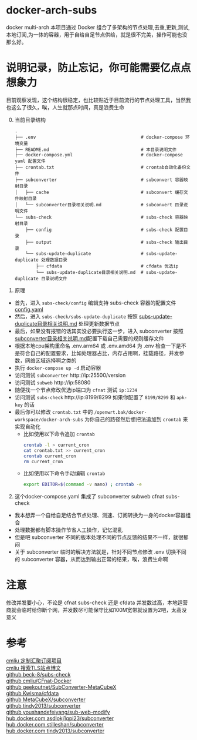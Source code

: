 # docker-arch-subs
docker multi-arch 本项目通过 Docker 组合了多架构的节点处理,去重,更新,测试,本地订阅,为一体的容器，用于自给自足节点供给，就是很不完美，操作可能也没那么好。

# 说明记录，防止忘记，你可能需要亿点点想象力
目前观察发现，这个结构很稳定，也比较贴近于目前流行的节点处理工具，当然我也这么了很久，唉，人生就那点时间，真是浪费生命

0. 当前目录结构
    ```plaintext
    .
    ├── .env                                        # docker-compose 环境变量
    ├── README.md                                   # 本目录说明文件
    ├── docker-compose.yml                          # docker-compose yaml 配置文件
    ├── crontab.txt                                 # crontab自动化备份文件
    ├── subconverter                                # subconvert 容器映射目录
    │   ├── cache                                   # subconvert 缓存文件映射目录
    │   └── subconverter目录相关说明.md               # subconvert 目录说明文件
    └── subs-check                                  # subs-check 容器映射目录
        ├── config                                  # subs-check 配置目录
        ├── output                                  # subs-check 输出目录
        └── subs-update-duplicate                   # subs-update-duplicate 处理数据目录
            ├── cfdata                              # cfdata 优选ip
            └── subs-update-duplicate目录相关说明.md  # subs-update-duplicate 目录说明文件
    ```

1. 原理  
- 首先，进入 `subs-check/config` 编辑支持 subs-check 容器的配置文件 [config.yaml](subs-check/config/config.yaml)
- 然后，进入 `subs-check/subs-update-duplicate` 按照 [subs-update-duplicate目录相关说明.md](subs-check/subs-update-duplicate/subs-update-duplicate目录相关说明.md) 处理更新数据节点
- 最后，如果没有报错的话其实没必要执行这一步，进入 subconverter 按照 [subconverter目录相关说明.md](subconverter/subconverter目录相关说明.md)配置下载自己需要的规则缓存文件
- 根据本地cpu架构重命名 .env.arm64 或 .env.amd64 为 .env 检查一下是不是符合自己的配置要求，比如处理器占比，内存占用啊，挂载路径，并发参数，网络区域选择啊之类的
- 执行 `docker-compose up -d` 启动容器
- 访问测试 `subconverter` http://ip:25500/version
- 访问测试 `subweb` http://ip:58080
- 随便找一个节点修改优选ip端口为 `cfnat` 测试 `ip:1234`
- 访问测试 `subs-check` http://ip:8199/8299 如果你配置了 `8199/8299` 和 `apk-key` 的话
- 最后你可以修改 `crontab.txt` 中的 `/openwrt.bak/docker-workspace/docker-arch-subs` 为你自己的路径然后想把法追加到 `crontab` 来实现自动化
  - 比如使用以下命令追加 `crontab`
    ```bash
    crontab -l > current_cron
    cat crontab.txt >> current_cron
    crontab current_cron
    rm current_cron
    ``` 
  - 比如使用以下命令手动编辑 `crontab`
    ```bash
    export EDITOR=$(command -v nano) ; crontab -e
    ```
2. 这个docker-compose.yaml 集成了 subconverter subweb cfnat subs-check  
- 我本想弄一个自给自足结合节点处理、测速、订阅转换为一身的docker容器组合
- 处理数据都有脚本操作节省人工操作，记忆混乱
- 但是吧 subconverter 不同的版本处理不同的节点反馈的结果不一样，就很郁闷
- 关于 subconverter 临时的解决方法就是，针对不同节点修改 .env 切换不同的 subconverter 容器，从而达到输出正常的结果，唉，浪费生命啊

# 注意
修改并发要小心，不论是 cfnat subs-check 还是 cfdata 并发数过高，本地运营商就会临时给你断个网，并发数尽可能保守比如100M宽带就设置为2吧，太高没意义

# 参考
[cmliu 定制汇聚订阅项目](https://github.com/cmliu/CF-Workers-SUB)  
[cmliu 搜索TLS站点博文](https://cmliussss.com/p/BPBbug/)  
[github beck-8/subs-check](https://github.com/beck-8/subs-check)  
[github cmliu/CFnat-Docker](https://github.com/cmliu/CFnat-Docker)  
[github geekoutnet/SubConverter-MetaCubeX](https://github.com/geekoutnet/SubConverter-MetaCubeX)  
[github Kwisma/cfdata](https://github.com/Kwisma/cfdata)  
[github MetaCubeX/subconverter](https://github.com/MetaCubeX/subconverter)  
[github tindy2013/subconverter](https://github.com/tindy2013/subconverter)  
[github youshandefeiyang/sub-web-modify](https://github.com/youshandefeiyang/sub-web-modify)  
[hub.docker.com asdlokj1qpi23/subconverter](https://hub.docker.com/r/asdlokj1qpi23/subconverter)  
[hub.docker.com stilleshan/subconverter](https://hub.docker.com/r/stilleshan/subconverter)  
[hub.docker.com tindy2013/subconverter](https://hub.docker.com/r/tindy2013/subconverter)  